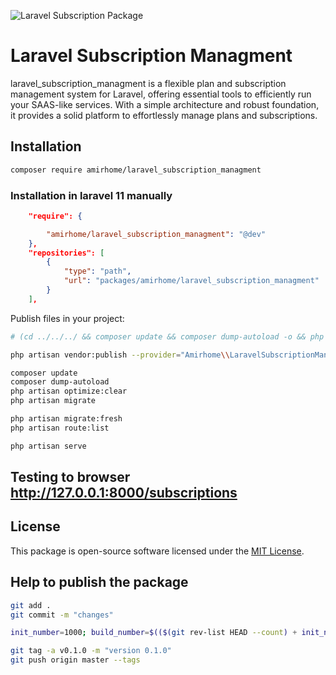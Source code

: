 
![Laravel Subscription Package](https://github.com/user-attachments/assets/9d728593-4315-413a-9990-db9e95d0c6dd)

# Laravel Subscription Managment

laravel_subscription_managment is a flexible plan and subscription management system for Laravel, offering essential tools to efficiently run your SAAS-like services. With a simple architecture and robust foundation, it provides a solid platform to effortlessly manage plans and subscriptions.

## Installation

```bash
composer require amirhome/laravel_subscription_managment
```

### Installation in laravel 11 manually

```json
    "require": {

        "amirhome/laravel_subscription_managment": "@dev"
    },
    "repositories": [
        {
            "type": "path",
            "url": "packages/amirhome/laravel_subscription_managment"
        }
    ],
```

Publish files in your project:

```bash
# (cd ../../../ && composer update && composer dump-autoload -o && php artisan vendor:publish --provider="Amirhome\\LaravelSubscriptionManagment\\LaravelSubscriptionManagmentServiceProvider" --force && php artisan optimize:clear && php artisan migrate:fresh --seed)

php artisan vendor:publish --provider="Amirhome\\LaravelSubscriptionManagment\\LaravelSubscriptionManagmentServiceProvider" --force

composer update
composer dump-autoload
php artisan optimize:clear
php artisan migrate

php artisan migrate:fresh
php artisan route:list

php artisan serve

```
## Testing to browser http://127.0.0.1:8000/subscriptions

## License

This package is open-source software licensed under the [MIT License](LICENSE).

## Help to publish the package
```bash
git add .
git commit -m "changes"

init_number=1000; build_number=$(($(git rev-list HEAD --count) + init_number)); major=$((build_number / 1000)); minor=$(( (build_number / 10) % 100 )); patch=$((build_number % 10)); version="$major.$minor.$patch"; echo "git tag -a v$version -m \"version $version\""

git tag -a v0.1.0 -m "version 0.1.0"
git push origin master --tags

```

